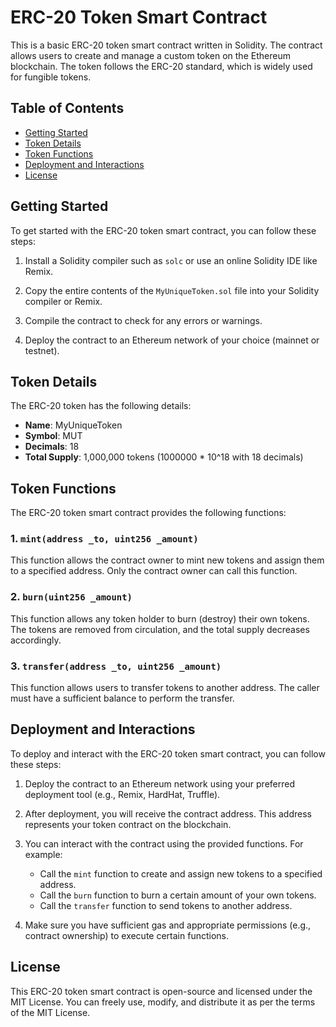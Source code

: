 # ERC-20 Token Smart Contract

This is a basic ERC-20 token smart contract written in Solidity. The contract allows users to create and manage a custom token on the Ethereum blockchain. The token follows the ERC-20 standard, which is widely used for fungible tokens.

## Table of Contents

- [Getting Started](#getting-started)
- [Token Details](#token-details)
- [Token Functions](#token-functions)
- [Deployment and Interactions](#deployment-and-interactions)
- [License](#license)

## Getting Started

To get started with the ERC-20 token smart contract, you can follow these steps:

1. Install a Solidity compiler such as `solc` or use an online Solidity IDE like Remix.

2. Copy the entire contents of the `MyUniqueToken.sol` file into your Solidity compiler or Remix.

3. Compile the contract to check for any errors or warnings.

4. Deploy the contract to an Ethereum network of your choice (mainnet or testnet).

## Token Details

The ERC-20 token has the following details:

- **Name**: MyUniqueToken
- **Symbol**: MUT
- **Decimals**: 18
- **Total Supply**: 1,000,000 tokens (1000000 * 10^18 with 18 decimals)

## Token Functions

The ERC-20 token smart contract provides the following functions:

### 1. `mint(address _to, uint256 _amount)`

This function allows the contract owner to mint new tokens and assign them to a specified address. Only the contract owner can call this function.

### 2. `burn(uint256 _amount)`

This function allows any token holder to burn (destroy) their own tokens. The tokens are removed from circulation, and the total supply decreases accordingly.

### 3. `transfer(address _to, uint256 _amount)`

This function allows users to transfer tokens to another address. The caller must have a sufficient balance to perform the transfer.

## Deployment and Interactions

To deploy and interact with the ERC-20 token smart contract, you can follow these steps:

1. Deploy the contract to an Ethereum network using your preferred deployment tool (e.g., Remix, HardHat, Truffle).

2. After deployment, you will receive the contract address. This address represents your token contract on the blockchain.

3. You can interact with the contract using the provided functions. For example:
   - Call the `mint` function to create and assign new tokens to a specified address.
   - Call the `burn` function to burn a certain amount of your own tokens.
   - Call the `transfer` function to send tokens to another address.

4. Make sure you have sufficient gas and appropriate permissions (e.g., contract ownership) to execute certain functions.

## License

This ERC-20 token smart contract is open-source and licensed under the MIT License. You can freely use, modify, and distribute it as per the terms of the MIT License.

